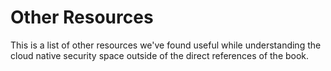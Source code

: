 # Other Resources

This is a list of other resources we've found useful while understanding the cloud native security space outside of the direct references of the book.

